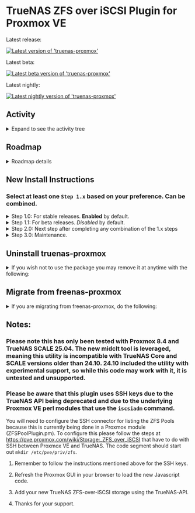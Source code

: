 # TrueNAS ZFS over iSCSI Plugin for Proxmox VE

Latest release:

[![Latest version of 'truenas-proxmox'](https://api.cloudsmith.com/v1/badges/version/jonah-may-oss/truenas-proxmox/deb/truenas-proxmox/latest/a=all;xc=main;d=debian%252Fany-version;t=binary/?render=true)](https://cloudsmith.io/~jonah-may-oss/repos/truenas-proxmox/packages/detail/deb/truenas-proxmox/latest/a=all;xc=main;d=debian%252Fany-version;t=binary/)


Latest beta:

[![Latest beta version of 'truenas-proxmox'](https://api.cloudsmith.com/v1/badges/version/jonah-may-oss/truenas-proxmox-testing/deb/truenas-proxmox/latest/a=all;xc=main;d=debian%252Fany-version;t=binary/?render=true)](https://cloudsmith.io/~jonah-may-oss/repos/truenas-proxmox-testing/packages/detail/deb/truenas-proxmox/latest/a=all;xc=main;d=debian%252Fany-version;t=binary/)


Latest nightly:

[![Latest nightly version of 'truenas-proxmox'](https://api.cloudsmith.com/v1/badges/version/jonah-may-oss/truenas-proxmox-snapshots/deb/truenas-proxmox/latest/a=all;xc=main;d=debian%252Fany-version;t=binary/?render=true)](https://cloudsmith.io/~jonah-may-oss/repos/truenas-proxmox-snapshots/packages/detail/deb/truenas-proxmox/latest/a=all;xc=main;d=debian%252Fany-version;t=binary/)


## Activity

<details>
 <summary>Expand to see the activity tree</summary>

 <blockquote>

  <details><summary>2025-05-01</summary>

   - Document migrating from freenas-proxmox to truenas-proxmox
   - Apply ZFSPlugin.pm and UI tweaks via sed instead of patch files so they can be universal for versions
   - Remove REST API custom fields for storage since it is no longer used
   - Enable dependabot, renovate, and CodeQL scans

  </details>
  
  <details><summary>2025-04-28</summary>
  
  - Fork repository to begin update work 
  - Remove donation link from readme
  - Create new Cloudsmith repos to point new code to
  - Cleaned up files and folders to minimize complexity
  - Updated all FreeNAS references to say TrueNAS
  - Configured semi-automated beta builds based off commits to master
  - Rewrite TrueNAS.pm storage plugin to use SSH and webhook CLI tool instead of REST API due to deprecation in 25.04.
  
  </details>

  <details><summary>2023-08-18</summary>

  - Update and cleanup the README.md

  </details>

  <details><summary>2023-08-12</summary>
   
  - Fixed postinst issue with Windows-based EOL. https://github.com/TheGrandWazoo/freenas-proxmox/issues/149

  </details>

  <details><summary>2023-02-12</summary>
   
  - Added `systemctl restart pvescheduler.service` command to the package based on https://github.com/TheGrandWazoo/freenas-proxmox/issues/109#issuecomment-1367527917

  </details>

  </blockquote>
</details>

## Roadmap
<details><summary>Roadmap details</summary>

* Add install instructions for nightly builds
* Port install instructions and SSH key guide to wiki to simplify readme
* Port roadmap to wiki
* Port activity to wiki
* Port wiki to new fork and build it out
* Tie testing/GA packages to GitHub releases instead of hard-coded versions in packer yaml
  * Update static references in the packer YAML
  * Update static references in the control files
* Fix LBA warnings
  * Fix LBA warnings https://github.com/TheGrandWazoo/freenas-proxmox/issues/203
* Update the documentation - <i>In Progress</i>.
  * Restructure the main README.md for better readability. 
  * Add some screenshots.
* Fix Max Lun Limit issue.
  * https://github.com/TheGrandWazoo/freenas-proxmox/issues/150
* Fix automated builds - <i>In Progress</i>.
  * General Releases
  * Alpha/Nightly Releases
* Autoinstall the SSH keys.
  * Tech spike to see if it is even doable.
* Hashicorp Vault integration.
  * Pull in secrets from a Hashicorp Vault service.  
  * Tech spike to see if it is even doable.

</details>

## New Install Instructions

### Select at least one `Step 1.x` based on your preference. Can be combined.

<details><summary>Step 1.0: For stable releases. <b>Enabled</b> by default.</summary>

 ### truenas-proxmox repo - Currently follows the 3.0 branch.

 Select one of the following GPG Key locations based on your preference.

 ```bash
 # Preferred - based on documentation. Copy and paste to bash command line:
 keyring_location=/usr/share/keyrings/jonah-may-oss-truenas-proxmox-keyring.gpg
 ```

 ```bash
 # Alternative - If you wish to continue with the old ways.  Copy and paste to bash command line:
 keyring_location=/etc/apt/trusted.gpg.d/jonah-may-oss-truenas-proxmox.gpg
 ```

 Copy and paste to bash command line to load the GPG key to the location selected above:
 ```bash
 curl -1sLf 'https://dl.cloudsmith.io/public/jonah-may-oss/truenas-proxmox/gpg.7E6C3EBFF19F8651.key' |  gpg --dearmor >> ${keyring_location}
 ```

 Copy and paste the following code to bash command line to create '/etc/apt/sources.list.d/jonah-may-oss-repo.list'
 ```bash
 cat << EOF > /etc/apt/sources.list.d/jonah-may-oss-repo.list
 # Source: Jonah May OSS
 # Site: https://cloudsmith.io
 # Repository: Jonah May OSS / truenas-proxmox
 # Description: TrueNAS plugin for Proxmox VE - Production
 deb [signed-by=${keyring_location}] https://dl.cloudsmith.io/public/jonah-may-oss/truenas-proxmox/deb/debian any-version main

 EOF
 ```

</details>

<details><summary>Step 1.1: For beta releases. <i>Disabled</i> by default.</summary>

 ### truenas-proxmox-testing repo - Follows the master branch and you wish to test before a stable release (beta).
 
 Select one of the following GPG Key locations based on your preference.

 ```bash
 # Preferred - based on documentation. Copy and paste to bash command line:
 keyring_location=/usr/share/keyrings/jonah-may-oss-truenas-proxmox-testing-keyring.gpg
 ```

 ```bash
 # Alternative - If you wish to continue with the old ways.  Copy and paste to bash command line:
 keyring_location=/etc/apt/trusted.gpg.d/jonah-may-oss-truenas-proxmox-testing.gpg
 ```

 Copy and paste to bash command line to load the GPG key to the location selected above:
 ```bash
 curl -1sLf 'https://dl.cloudsmith.io/public/jonah-may-oss/truenas-proxmox-testing/gpg.02DA93FB91DEBFD9.key' |  gpg --dearmor >> ${keyring_location}
 ```

 Copy and paste the following code to bash command line to create '/etc/apt/sources.list.d/jonah-may-oss-repo.list'
 ```bash
 cat << EOF > /etc/apt/sources.list.d/jonah-may-oss-repo.list
 # Source: Jonah May OSS
 # Site: https://cloudsmith.io
 # Repository: Jonah May OSS / truenas-proxmox-testing
 # Description: TrueNAS plugin for Proxmox VE - Testing
 deb [signed-by=${keyring_location}] https://dl.cloudsmith.io/public/jonah-may-oss/truenas-proxmox-testing/deb/debian any-version main

 EOF
 ```

</details>

<details><summary>Step 2.0: Next step after completing any combination of the 1.x steps</summary>

 ### Update apt

 Then issue the following to install the package
 ```bash
 apt update
 apt install truenas-proxmox
 ```

 </details>

 <details><summary>Step 3.0: Maintenance.</summary>

  Then just do your regular upgrade via apt at the command line or the Proxmox Update subsystem; the package will automatically issue all commands to patch the files.
  ```bash
  apt update
  apt [full|dist]-upgrade
  ```

 </details>

</details>

## Uninstall truenas-proxmox

<details><summary>If you wish not to use the package you may remove it at anytime with the following:</summary>

 ```
  apt [remove|purge] truenas-proxmox
 ```

 This will place you back to a normal and non-patched Proxmox VE install.
 
</details>

## Migrate from freenas-proxmox

<details><summary>If you are migrating from freenas-proxmox, do the following:</summary>

* Remove freenas-proxmox on each node
```
 apt remove freenas-proxmox
```

* Install truenas-proxmox on each node

* Edit the cluster storage config on a host with
```
 nano /etc/pve/storage.cfg
```

* Find the storage entry, for example
```
 zfs: HDD01
        blocksize 16k
        iscsiprovider freenas
        pool HDD01
        portal 192.168.5.21
        target iqn.2005-10.org.freenas.ctl:proxmox01
        content images
        nowritecache 0
        sparse 0
```

* Change iscsiprovider entry from `freenas` to `truenas`

* Exit out of nano, saving the changes

* Restart the Proxmox services on each host
```
 systemctl restart pve-cluster pvedaemon pveproxy
```
</details>

## Notes:

### Please note this has only been tested with Proxmox 8.4 and TrueNAS SCALE 25.04. The new midclt tool is leveraged, meaning this utility is incompatible with TrueNAS Core and SCALE versions older than 24.10. 24.10 included the utility with experimental support, so while this code may work with it, it is untested and unsupported.

### Please be aware that this plugin uses SSH keys due to the TrueNAS API being deprecated and due to the underlying Proxmox VE perl modules that use the ```iscsiadm``` command.

You will need to configure the SSH connector for listing the ZFS Pools because this is currently being done in a Proxmox module (ZFSPoolPlugin.pm). To configure this please follow the steps at https://pve.proxmox.com/wiki/Storage:_ZFS_over_iSCSI that have to do with SSH between Proxmox VE and TrueNAS. The code segment should start out `mkdir /etc/pve/priv/zfs`.

1. Remember to follow the instructions mentioned above for the SSH keys.

2. Refresh the Proxmox GUI in your browser to load the new Javascript code.

3. Add your new TrueNAS ZFS-over-iSCSI storage using the TrueNAS-API.

4. Thanks for your support.
